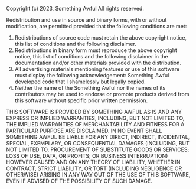 Copyright (c) 2023, Something Awful 
All rights reserved.

Redistribution and use in source and binary forms, with or without modification, are permitted provided that the following conditions are met:

1. Redistributions of source code must retain the above copyright notice, this list of conditions and the following disclaimer.
2. Redistributions in binary form must reproduce the above copyright notice, this list of conditions and the following disclaimer in the documentation and/or other materials provided with the distribution.
3. All advertising materials mentioning features or use of this software must display the following acknowledgement: Something Awful developed code that I shamelessly but legally copied.
4. Neither the name of the Something Awful nor the names of its contributors may be used to endorse or promote products derived from this software without specific prior written permission.

THIS SOFTWARE IS PROVIDED BY SOMETHING AWFUL AS IS AND ANY EXPRESS OR IMPLIED WARRANTIES, INCLUDING, BUT NOT LIMITED TO, THE IMPLIED WARRANTIES OF MERCHANTABILITY AND FITNESS FOR A PARTICULAR PURPOSE ARE DISCLAIMED. IN NO EVENT SHALL SOMETHING AWFUL BE LIABLE FOR ANY DIRECT, INDIRECT, INCIDENTAL, SPECIAL, EXEMPLARY, OR CONSEQUENTIAL DAMAGES (INCLUDING, BUT NOT LIMITED TO, PROCUREMENT OF SUBSTITUTE GOODS OR SERVICES; LOSS OF USE, DATA, OR PROFITS; OR BUSINESS INTERRUPTION) HOWEVER CAUSED AND ON ANY THEORY OF LIABILITY, WHETHER IN CONTRACT, STRICT LIABILITY, OR TORT (INCLUDING NEGLIGENCE OR OTHERWISE) ARISING IN ANY WAY OUT OF THE USE OF THIS SOFTWARE, EVEN IF ADVISED OF THE POSSIBILITY OF SUCH DAMAGE. 
